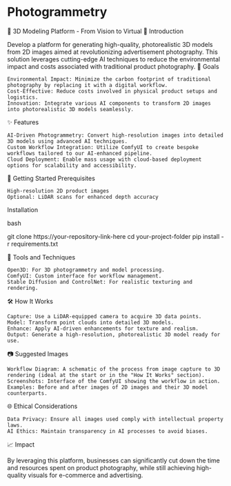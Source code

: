 # Photogrammetry
🌟 3D Modeling Platform - From Vision to Virtual
📖 Introduction

Develop a platform for generating high-quality, photorealistic 3D models from 2D images aimed at revolutionizing advertisement photography. This solution leverages cutting-edge AI techniques to reduce the environmental impact and costs associated with traditional product photography.
🎯 Goals

    Environmental Impact: Minimize the carbon footprint of traditional photography by replacing it with a digital workflow.
    Cost-Effective: Reduce costs involved in physical product setups and logistics.
    Innovation: Integrate various AI components to transform 2D images into photorealistic 3D models seamlessly.

✨ Features

    AI-Driven Photogrammetry: Convert high-resolution images into detailed 3D models using advanced AI techniques.
    Custom Workflow Integration: Utilize ComfyUI to create bespoke workflows tailored to our AI-enhanced pipeline.
    Cloud Deployment: Enable mass usage with cloud-based deployment options for scalability and accessibility.

🚀 Getting Started
Prerequisites

    High-resolution 2D product images
    Optional: LiDAR scans for enhanced depth accuracy

Installation

bash

git clone https://your-repository-link-here
cd your-project-folder
pip install -r requirements.txt

🧰 Tools and Techniques

    Open3D: For 3D photogrammetry and model processing.
    ComfyUI: Custom interface for workflow management.
    Stable Diffusion and ControlNet: For realistic texturing and rendering.

🛠 How It Works

    Capture: Use a LiDAR-equipped camera to acquire 3D data points.
    Model: Transform point clouds into detailed 3D models.
    Enhance: Apply AI-driven enhancements for texture and realism.
    Output: Generate a high-resolution, photorealistic 3D model ready for use.

📷 Suggested Images

    Workflow Diagram: A schematic of the process from image capture to 3D rendering (ideal at the start or in the "How It Works" section).
    Screenshots: Interface of the ComfyUI showing the workflow in action.
    Examples: Before and after images of 2D images and their 3D model counterparts.

🌐 Ethical Considerations

    Data Privacy: Ensure all images used comply with intellectual property laws.
    AI Ethics: Maintain transparency in AI processes to avoid biases.

📈 Impact

By leveraging this platform, businesses can significantly cut down the time and resources spent on product photography, while still achieving high-quality visuals for e-commerce and advertising.

